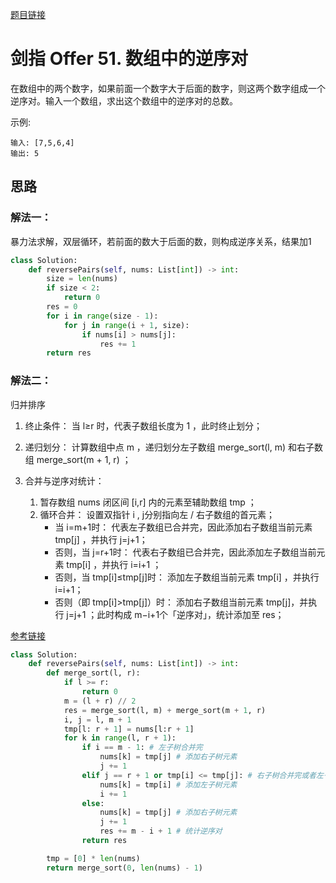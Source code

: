 [题目链接](https://leetcode-cn.com/problems/shu-zu-zhong-de-ni-xu-dui-lcof/)
# 剑指 Offer 51. 数组中的逆序对
在数组中的两个数字，如果前面一个数字大于后面的数字，则这两个数字组成一个逆序对。输入一个数组，求出这个数组中的逆序对的总数。

示例:
```
输入: [7,5,6,4]
输出: 5
```

## 思路

### 解法一：
暴力法求解，双层循环，若前面的数大于后面的数，则构成逆序关系，结果加1
```python
class Solution:
    def reversePairs(self, nums: List[int]) -> int:
        size = len(nums)
        if size < 2:
            return 0
        res = 0
        for i in range(size - 1):
            for j in range(i + 1, size):
                if nums[i] > nums[j]:
                    res += 1
        return res
```

### 解法二：
归并排序
1. 终止条件： 当 l≥r 时，代表子数组长度为 1 ，此时终止划分；
2. 递归划分： 计算数组中点 m ，递归划分左子数组 merge_sort(l, m) 和右子数组 merge_sort(m + 1, r) ；
3. 合并与逆序对统计：
    
    1. 暂存数组 nums 闭区间 [i,r] 内的元素至辅助数组 tmp ；
    2. 循环合并： 设置双指针 i , j分别指向左 / 右子数组的首元素；
        * 当 i=m+1时： 代表左子数组已合并完，因此添加右子数组当前元素 tmp[j] ，并执行 j=j+1；
        * 否则，当 j=r+1时： 代表右子数组已合并完，因此添加左子数组当前元素 tmp[i] ，并执行 i=i+1 ；
        * 否则，当 tmp[i]≤tmp[j]时： 添加左子数组当前元素 tmp[i] ，并执行 i=i+1；
        * 否则（即 tmp[i]>tmp[j]）时： 添加右子数组当前元素 tmp[j]，并执行 j=j+1 ；此时构成 m−i+1个「逆序对」，统计添加至 res；

[参考链接](https://leetcode-cn.com/problems/shu-zu-zhong-de-ni-xu-dui-lcof/solution/jian-zhi-offer-51-shu-zu-zhong-de-ni-xu-pvn2h/)


```python
class Solution:
    def reversePairs(self, nums: List[int]) -> int:
        def merge_sort(l, r):
            if l >= r:
                return 0
            m = (l + r) // 2
            res = merge_sort(l, m) + merge_sort(m + 1, r)
            i, j = l, m + 1
            tmp[l: r + 1] = nums[l:r + 1]
            for k in range(l, r + 1):
                if i == m - 1: # 左子树合并完
                    nums[k] = tmp[j] # 添加右子树元素
                    j += 1
                elif j == r + 1 or tmp[i] <= tmp[j]: # 右子树合并完或者左子树元素小于等于右子树元素
                    nums[k] = tmp[i] # 添加左子树元素
                    i += 1
                else:
                    nums[k] = tmp[j] # 添加右子树元素
                    j += 1
                    res += m - i + 1 # 统计逆序对
                return res

        tmp = [0] * len(nums)
        return merge_sort(0, len(nums) - 1)
```